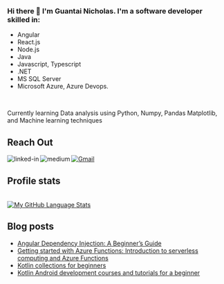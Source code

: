 ### Hi there 👋 I'm Guantai Nicholas. I'm a software developer skilled in:
- Angular
- React.js
- Node.js
- Java
- Javascript, Typescript
- .NET
- MS SQL Server
- Microsoft Azure, Azure Devops.

<br>

Currently learning Data analysis using Python, Numpy, Pandas Matplotlib, and Machine learning techniques

## Reach Out
[<img align="left" alt="linked-in" src="https://img.shields.io/badge/linkedin-%230077B5.svg?&style=for-the-badge&logo=linkedin&logoColor=white" />](https://www.linkedin.com/in/nicholasguantai/)

[<img align="left" alt="medium" src="https://img.shields.io/badge/medium-%2312100E.svg?&style=for-the-badge&logo=medium&logoColor=white" />](https://nicholasguantai.medium.com/)

[![Gmail](https://img.shields.io/badge/Gmail-D14836?style=for-the-badge&logo=gmail&logoColor=white)](mailto:nicholasguantai528@gmail.com)
<br>

## Profile stats

<!-- [![My GitHub Stats](https://github-readme-stats.vercel.app/api/?username=NickyGuants&count_private=true&theme=tokyonight&showicons=true)]() -->

<br>  [![My GitHub Language Stats](https://github-readme-stats.vercel.app/api/top-langs/?username=NickyGuants&langs_count=10&theme=tokyonight)]()

<!-- <img align="center" alt="wakatime" src="https://wakatime.com/badge/user/dfba5cf4-312a-47b8-a74f-e95949251991.svg?&style=for-the-badge&logo=wakatime&logoColor=white" /> -->

## Blog posts
<!-- BLOG-POST-LIST:START -->
- [Angular Dependency Injection: A Beginner’s Guide](https://nicholasguantai.medium.com/angular-dependency-injection-a-beginners-guide-3712809c0e02)
- [Getting started with Azure Functions: Introduction to serverless computing and Azure Functions](https://medium.com/@nicholasguantai/getting-started-with-azure-functions-introduction-to-serverless-computing-and-azure-functions-77d28377900)
- [Kotlin collections for beginners](https://nicholasguantai.medium.com/kotlin-collections-for-beginners-b1bb91f79a52?source=rss-2b17da397be8)
- [Kotlin Android development courses and tutorials for a beginner](https://nicholasguantai.medium.com/kotlin-android-development-courses-and-tutorials-for-a-beginner-4ade55a592f1?source=rss-2b17da397be8)
<!-- BLOG-POST-LIST:END -->


